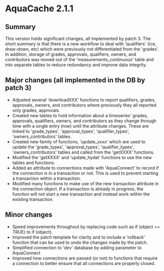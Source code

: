 # AquaCache 2.1.1

## Summary
This version holds significant changes, all implemented by patch 3. The short summary is that there is a new workflow to deal with 'qualifiers' (ice, draw-down, etc) which were previously not differentiated from the 'grades'. In addition, storage of grades, approvals, qualifiers, owners, and contributors was moved out of the 'measurements_continuous' table and into separate tables to reduce redundancy and improve data integrity.

## Major changes (all implemented in the DB by patch 3)
- Adjusted several 'downloadXXX' functions to report qualifiers, grades, approvals, owners, and contributors where previously they all reported only grades, approvals.
- Created new tables to hold information about a timeseries' grades, approvals, qualifiers, owners, and contributors as they change through time with a single entry (row) until the attribute changes. These are linked to 'grade_types', 'approval_types', 'qualifier_types', 'owners_contributors' tables. 
- Created new family of functions, 'update_xxxx' which are used to update the 'grade_types', 'approval_types', 'qualifier_types', 'owners_contributors' tables and called from the 'getXXXX' functions.
- Modified the 'getXXXX' and 'update_hydat' functions to use the new tables and functions.
- Added an attribute to connections made with 'AquaConnect' to record if the connection is in a transaction or not. This is used to prevent starting a transaction within a transaction.
- Modified many functions to make use of the new transaction attribute in the connection object. If a transaction is already in progress, the function will not start a new transaction and instead work within the existing transaction.

## Minor changes
- Speed improvements throughout by replacing code such as if (object == TRUE) to if (object).
- Improved the patch template for clarity and to include a 'rollback' function that can be used to undo the changes made by the patch.
- Simplified connection to 'dev' database by adding parameter to AquaConnect
- Improved how connections are passed (or not) to functions that require a connection to better ensure that all connections are properly closed.
